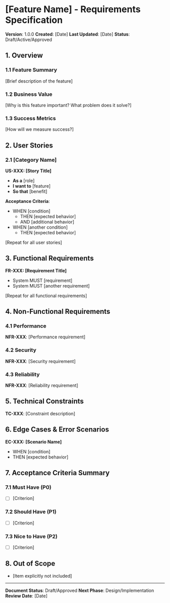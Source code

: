 # [Feature Name] - Requirements Specification

**Version**: 1.0.0
**Created**: [Date]
**Last Updated**: [Date]
**Status**: Draft/Active/Approved

## 1. Overview

### 1.1 Feature Summary
[Brief description of the feature]

### 1.2 Business Value
[Why is this feature important? What problem does it solve?]

### 1.3 Success Metrics
[How will we measure success?]

## 2. User Stories

### 2.1 [Category Name]

**US-XXX: [Story Title]**
- **As a** [role]
- **I want to** [feature]
- **So that** [benefit]

**Acceptance Criteria**:
- WHEN [condition]
  - THEN [expected behavior]
  - AND [additional behavior]
- WHEN [another condition]
  - THEN [expected behavior]

[Repeat for all user stories]

## 3. Functional Requirements

**FR-XXX: [Requirement Title]**
- System MUST [requirement]
- System MUST [another requirement]

[Repeat for all functional requirements]

## 4. Non-Functional Requirements

### 4.1 Performance
**NFR-XXX**: [Performance requirement]

### 4.2 Security
**NFR-XXX**: [Security requirement]

### 4.3 Reliability
**NFR-XXX**: [Reliability requirement]

## 5. Technical Constraints

**TC-XXX**: [Constraint description]

## 6. Edge Cases & Error Scenarios

**EC-XXX: [Scenario Name]**
- WHEN [condition]
- THEN [expected behavior]

## 7. Acceptance Criteria Summary

### 7.1 Must Have (P0)
- [ ] [Criterion]

### 7.2 Should Have (P1)
- [ ] [Criterion]

### 7.3 Nice to Have (P2)
- [ ] [Criterion]

## 8. Out of Scope

-  [Item explicitly not included]

---

**Document Status**: Draft/Approved
**Next Phase**: Design/Implementation
**Review Date**: [Date]
